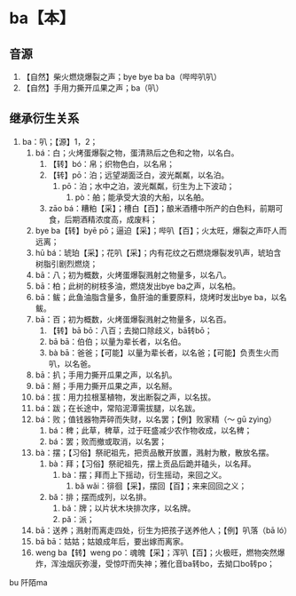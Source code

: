 # ba【本】

## 音源

1. 【自然】柴火燃烧爆裂之声；bye bye ba ba（哔哔叭叭）
2. 【自然】手用力撕开瓜果之声；ba（叭）

## 继承衍生关系

1. ba：叭；【源】1，2；
   1. bá：白；火烤蛋爆裂之物，蛋清熟后之色和之物，以名白。
      1. 【转】bó：帛；织物色白，以名帛；
      2. 【转】pō：泊；远望湖面泛白，波光粼粼，以名泊。
         1. pō：泊；水中之泊，波光粼粼，衍生为上下波动；
            1. pò：舶；能承受大浪的大船，以名舶。
      3. zāo bá：糟粕【采】；槽白【百】；酿米酒槽中所产的白色料，前期可食，后期酒精浓度高，成废料；
   2. bye ba【转】byē pō；逼迫【采】；哔叭【百】；火太旺，爆裂之声吓人而远离；
   3. hū bá：琥珀【采】；花叭【采】；内有花纹之石燃烧爆裂发叭声，琥珀含树脂引剧烈燃烧；
   4. bā：八；初为概数，火烤蛋爆裂溅射之物量多，以名八。
   5. bā：柏；此树的树枝多油，燃烧发出bye ba之声，以名柏。
   6. bā：鲅；此鱼油脂含量多，鱼肝油的重要原料，烧烤时发出bye ba，以名鲅。
   7. bā：百；初为概数，火烤蛋爆裂溅射之物量多，以名百。
      1. 【转】bā bō：八百；去拗口除歧义，bā转bō；
      2. bā bā：伯伯；以量为辈长者，以名伯。
      3. bà bā：爸爸；【可能】以量为辈长者，以名爸；【可能】负责生火而叭，以名爸。
   8. bā：扒；手用力撕开瓜果之声，以名扒。
   9. bā：掰；手用力撕开瓜果之声，以名掰。
   10. bá：拔：用力拉根茎植物，发出断裂之声，以名拔。
      1. bá：跋；在长途中，常陷泥潭需拔腿，以名跋。
   11. bá：败；值钱器物弄碎而失财，以名罢；【例】败家精（～ gū zyìng）
       1. bá：稗；此草，稗草，过于旺盛减少农作物收成，以名稗；
       2. bá：罢；败而撤或取消，以名罢；
   12. bà：摆；【习俗】祭祀祖先，把贡品散开放置，溅射为散，散放名摆。
       1. bà：拜；【习俗】祭祀祖先，摆上贡品后跪并磕头，以名拜。
          1. bà：摆；拜而上下摇动，衍生摇动，来回之义。
             1. bǎ wǎi：徘徊【采】，摆回【百】；来来回回之义；
       2. bǎ：排；摆而成列，以名排。
          1. bǎ：牌；以片状木块排次序，以名牌。
          2. pǎ：派；
   13. bā：送养；溅射而离走四处，衍生为把孩子送养他人；【例】叭落（bā ló）
      2.  bā bā：姑姑；姑娘成年后，要出嫁而离家。
   14. weng ba【转】weng po：魂魄【采】；浑叭【百】；火极旺，燃物突然爆炸，浑浊烟灰弥漫，受惊吓而失神；雅化音ba转bo，去拗口bo转po；


bu 
阡陌ma
